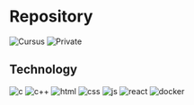 
<h1> Repository </h1>
<p>
<img alt="Cursus" 			src="https://img.shields.io/badge/-Cursus-3DDC84?logo=42&logoColor=white"/>
<img alt="Private" 			src="https://img.shields.io/badge/-Private-3DDC84?logoColor=white"/>
</p>

<h2> Technology </h2>
<p>
<img alt="c" 			  src="https://img.shields.io/badge/-C-A8B9CC?logo=c&logoColor=white"/>
<img alt="c++" 			src="https://img.shields.io/badge/-C++-00599C?logo=cplusplus&logoColor=white"/>
<img alt="html" 		src="https://img.shields.io/badge/-HTML5-E34F26?logo=HTML5&logoColor=white"/>
<img alt="css" 			src="https://img.shields.io/badge/-CSS-1572B6?logo=css3&logoColor=white"/>
<img alt="js" 			src="https://img.shields.io/badge/-JS-F7DF1E?logo=javascript&logoColor=white"/>
<img alt="react" 		src="https://img.shields.io/badge/-REACT-61DAFB?logo=REACT&logoColor=white"/>
<img alt="docker" 	src="https://img.shields.io/badge/-DOCKER-2496ED?logo=DOCKER&logoColor=white"/>
</p>

